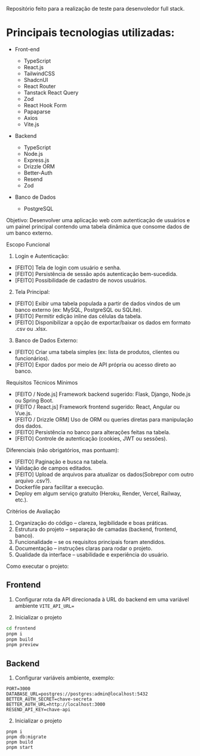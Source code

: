 Repositório feito para a realização de teste para desenvoledor full stack.

# Principais tecnologias utilizadas:

- Front-end

  - TypeScript
  - React.js
  - TailwindCSS
  - ShadcnUI
  - React Router
  - Tanstack React Query
  - Zod
  - React Hook Form
  - Papaparse
  - Axios
  - Vite.js

- Backend

  - TypeScript
  - Node.js
  - Express.js
  - Drizzle ORM
  - Better-Auth
  - Resend
  - Zod

- Banco de Dados
  - PostgreSQL

Objetivo:
Desenvolver uma aplicação web com autenticação de usuários e um painel principal contendo uma tabela dinâmica que consome dados de um banco externo.

Escopo Funcional

1. Login e Autenticação:

- [FEITO] Tela de login com usuário e senha.
- [FEITO] Persistência de sessão após autenticação bem-sucedida.
- [FEITO] Possibilidade de cadastro de novos usuários.

2. Tela Principal:

- [FEITO] Exibir uma tabela populada a partir de dados vindos de um banco externo (ex: MySQL, PostgreSQL ou SQLite).
- [FEITO] Permitir edição inline das células da tabela.
- [FEITO] Disponibilizar a opção de exportar/baixar os dados em formato .csv ou .xlsx.

3. Banco de Dados Externo:

- [FEITO] Criar uma tabela simples (ex: lista de produtos, clientes ou funcionários).
- [FEITO] Expor dados por meio de API própria ou acesso direto ao banco.

Requisitos Técnicos Mínimos

- [FEITO / Node.js] Framework backend sugerido: Flask, Django, Node.js ou Spring Boot.
- [FEITO / React.js] Framework frontend sugerido: React, Angular ou Vue.js.
- [FEITO / Drizzle ORM] Uso de ORM ou queries diretas para manipulação dos dados.
- [FEITO] Persistência no banco para alterações feitas na tabela.
- [FEITO] Controle de autenticação (cookies, JWT ou sessões).

Diferenciais (não obrigatórios, mas pontuam):

- [FEITO] Paginação e busca na tabela.
- Validação de campos editados.
- [FEITO] Upload de arquivos para atualizar os dados(Sobrepor com outro arquivo .csv?).
- Dockerfile para facilitar a execução.
- Deploy em algum serviço gratuito (Heroku, Render, Vercel, Railway, etc.).

Critérios de Avaliação

1. Organização do código – clareza, legibilidade e boas práticas.
2. Estrutura do projeto – separação de camadas (backend, frontend, banco).
3. Funcionalidade – se os requisitos principais foram atendidos.
4. Documentação – instruções claras para rodar o projeto.
5. Qualidade da interface – usabilidade e experiência do usuário.

Como executar o projeto:

## Frontend

1. Configurar rota da API direcionada à URL do backend em uma variável ambiente `VITE_API_URL=`

2. Inicializar o projeto

```bash
cd frontend
pnpm i
pnpm build
pnpm preview
```

## Backend

1. Configurar variáveis ambiente, exemplo:

```
PORT=3000
DATABASE_URL=postgres://postgres:admin@localhost:5432
BETTER_AUTH_SECRET=chave-secreta
BETTER_AUTH_URL=http://localhost:3000
RESEND_API_KEY=chave-api
```

2. Inicializar o projeto

```
pnpm i
pnpm db:migrate
pnpm build
pnpm start
```
